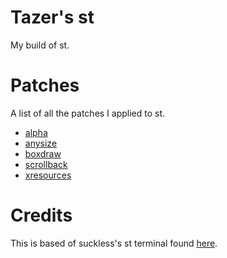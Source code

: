 # Tazer's st

My build of st. 

# Patches

A list of all the patches I applied to st. 

* [alpha](https://st.suckless.org/patches/alpha)
* [anysize](https://st.suckless.org/patches/anysize)
* [boxdraw](https://st.suckless.org/patches/boxdraw)
* [scrollback](https://st.suckless.org/patches/scrollback)
* [xresources](https://st.suckless.org/patches/xresources)
 
# Credits

This is based of suckless's st terminal found [here](https://st.suckless.org).
